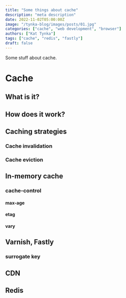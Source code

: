 ```yaml
---
title: "Some things about cache"
description: "meta description"
date: 2022-11-02T05:00:00Z
image: "/tynka-blog/images/posts/01.jpg"
categories: ["cache", "web development", "browser"]
authors: ["Kat Tynka"]
tags: ["cache", "redis", "fastly"]
draft: false
---
```


Some stuff about cache.

# Cache

## What is it?

## How does it work?

## Caching strategies

### Cache invalidation

### Cache eviction

## In-memory cache

### cache-control
#### max-age
#### etag
#### vary

## Varnish, Fastly
### surrogate key


## CDN


## Redis
